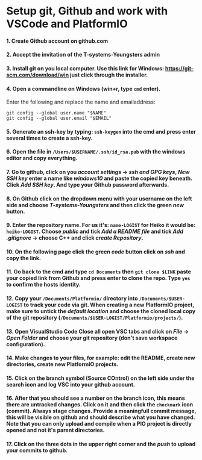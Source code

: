 # Setup git, Github and work with VSCode and PlatformIO

#### 1. Create Github account on github.com
#### 2. Accept the invitation of the T-systems-Youngsters admin
#### 3. Install git on you local computer. Use this link for Windows: https://git-scm.com/download/win just click through the installer.
#### 4. Open a commandline on Windows (win+r, type `cmd` enter).
Enter the following and replace the name and emailaddress:
```shell
git config --global user.name "$NAME"
git config --global user.email "$EMAIL"

```
#### 5. Generate an ssh-key by typing: `ssh-keygen` into the cmd and press enter several times to create a ssh-key.
#### 6. Open the file in `/Users/$USERNAME/.ssh/id_rsa.pub` with the windows editor and copy everything. 
#### 7. Go to github, click on you *account settings* -> *ssh and GPG keys*, *New SSH key* enter a name like *windows10* and paste the copied key beneath. Click *Add SSH key*. And type your Github password afterwards.
#### 8. On Github click on the dropdown menu with your username on the left side and choose *T-systems-Youngsters* and then click the green *new* button.
#### 9. Enter the repository name. For us it's: `name-LOGIST` for Heiko it would be: `heiko-LOGIST`. Choose *public* and tick *Add a README file* and tick *Add .gitignore* -> choose C++ and click *create Repository*.
#### 10. On the following page click the green *code* button click on *ssh* and copy the link.
#### 11. Go back to the cmd and type `cd Documents` then `git clone $LINK` paste your copied link from Github and press enter to clone the repo. Type `yes` to confirm the hosts identity.
#### 12. Copy your `/Documents/Platformio/` directory into `/Documents/$USER-LOGIST` to track your code via git. When creating a new PlatformIO project, make sure to untick the *default location* and choose the cloned local copy of the git repository (`/Documents/$USER-LOGIST/Platformio/projects/`).
#### 13. Open VisualStudio Code Close all open VSC tabs and click on *File -> Open Folder* and choose your git repository (don't save workspace configuration). 
#### 14. Make changes to your files, for example: edit the README, create new directories, create new PlatformIO projects.
#### 15. Click on the branch symbol (Source COntrol) on the left side under the search icon and log VSC into your github account.
#### 16. After that you should see a number on the branch icon, this means there are untracked changes. Click on it and then click the `checkmark` icon (commit). Always stage changes. Provide a meaningfull commit message, this will be visible on github and should describe what you have changed. Note that you can only upload and compile when a PIO project is directly opened and not it's parent directories.
#### 17. Click on the three dots in the upper right corner and the *push* to upload your commits to github.
